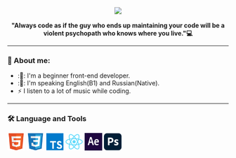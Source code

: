 <div align="center" >
	<img src="https://i.supa.codes/4GcUJ" width="100">
	<p>
		<b>"Always code as if the guy who ends up maintaining your code will be a violent psychopath who knows where you live."💻</b>
	</p>
</div>

---

### :speech_balloon: About me:

- :🎃: I'm a beginner front-end developer.
- :🎇: I'm speaking English(B1) and Russian(Native).
- :zap: I listen to a lot of music while coding.

---

### :hammer_and_wrench: Language and Tools

<div>
	<img src="https://github.com/devicons/devicon/blob/master/icons/html5/html5-original.svg" **alt="HTML" width="40" height="40"/>
	<img src="https://github.com/devicons/devicon/blob/master/icons/css3/css3-original.svg" **alt="CSS" width="40" height="40"/>
    <img src="https://github.com/devicons/devicon/blob/master/icons/typescript/typescript-plain.svg" **alt="CSS" width="40" height="40"/>
    <img src="https://github.com/devicons/devicon/blob/master/icons/react/react-original.svg" **alt="Figma" width="40" height="40"/>
	<img src="https://github.com/devicons/devicon/blob/master/icons/aftereffects/aftereffects-plain.svg" **alt="Illustrator" width="40" height="40"/>
	<img src="https://github.com/devicons/devicon/blob/master/icons/photoshop/photoshop-plain.svg" **alt="Photoshop" width="40" height="40"/>
</div>
